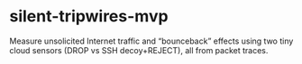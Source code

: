 # silent-tripwires-mvp
Measure unsolicited Internet traffic and “bounceback” effects using two tiny cloud sensors (DROP vs SSH decoy+REJECT), all from packet traces.
